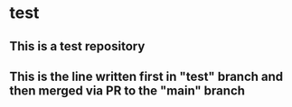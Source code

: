 # test
## This is a test repository

## This is the line written first in "test" branch and then merged via PR to the "main" branch